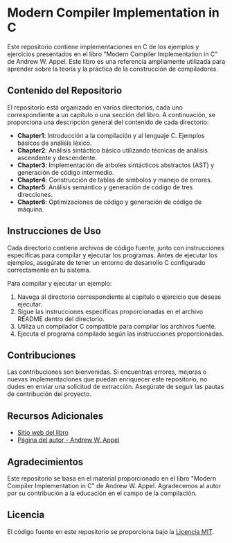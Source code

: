 # Modern Compiler Implementation in C

Este repositorio contiene implementaciones en C de los ejemplos y ejercicios presentados en el libro "Modern Compiler Implementation in C" de Andrew W. Appel. Este libro es una referencia ampliamente utilizada para aprender sobre la teoría y la práctica de la construcción de compiladores.

## Contenido del Repositorio

El repositorio está organizado en varios directorios, cada uno correspondiente a un capítulo o una sección del libro. A continuación, se proporciona una descripción general del contenido de cada directorio:

- **Chapter1**: Introducción a la compilación y al lenguaje C. Ejemplos básicos de análisis léxico.
- **Chapter2**: Análisis sintáctico básico utilizando técnicas de análisis ascendente y descendente.
- **Chapter3**: Implementación de árboles sintácticos abstractos (AST) y generación de código intermedio.
- **Chapter4**: Construcción de tablas de símbolos y manejo de errores.
- **Chapter5**: Análisis semántico y generación de código de tres direcciones.
- **Chapter6**: Optimizaciones de código y generación de código de máquina.

## Instrucciones de Uso

Cada directorio contiene archivos de código fuente, junto con instrucciones específicas para compilar y ejecutar los programas. Antes de ejecutar los ejemplos, asegúrate de tener un entorno de desarrollo C configurado correctamente en tu sistema.

Para compilar y ejecutar un ejemplo:

1. Navega al directorio correspondiente al capítulo o ejercicio que deseas ejecutar.
2. Sigue las instrucciones específicas proporcionadas en el archivo README dentro del directorio.
3. Utiliza un compilador C compatible para compilar los archivos fuente.
4. Ejecuta el programa compilado según las instrucciones proporcionadas.

## Contribuciones

Las contribuciones son bienvenidas. Si encuentras errores, mejoras o nuevas implementaciones que puedan enriquecer este repositorio, no dudes en enviar una solicitud de extracción. Asegúrate de seguir las pautas de contribución del proyecto.

## Recursos Adicionales

- [Sitio web del libro](http://www.cs.princeton.edu/~appel/modern/c/)
- [Página del autor - Andrew W. Appel](http://www.cs.princeton.edu/~appel/)

## Agradecimientos

Este repositorio se basa en el material proporcionado en el libro "Modern Compiler Implementation in C" de Andrew W. Appel. Agradecemos al autor por su contribución a la educación en el campo de la compilación.

## Licencia

El código fuente en este repositorio se proporciona bajo la [Licencia MIT](LICENSE).

